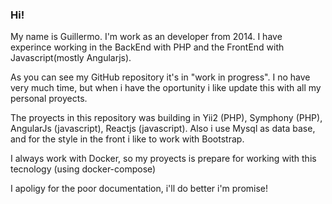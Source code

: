 <h3>Hi!</h3>

<p>
  My name is Guillermo. I'm work as an developer from 2014. I have experince working in the BackEnd with PHP and the FrontEnd with Javascript(mostly Angularjs).
</p>
<p>
  As you can see my GitHub repository it's in "work in progress". I no have very much time, but when i have the oportunity i like update this with all my personal proyects.
</p>
<p>
The proyects in this repository was building in Yii2 (PHP), Symphony (PHP), AngularJs (javascript), Reactjs (javascript). Also i use Mysql as data base, and for the style in the front i like to work with Bootstrap.
</p>
<p>
<p>I always work with Docker, so my proyects is prepare for working with this tecnology (using docker-compose)</p>

<p>I apoligy for the poor documentation, i'll do better i'm promise! </p>
  
 
